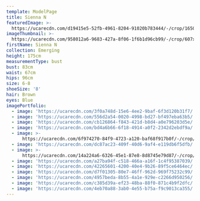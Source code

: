 ```yaml
---
template: ModelPage
title: Sienna N
featuredImage: >-
  https://ucarecdn.com/d19415e5-52fb-4961-8204-91020b783444/-/crop/1650x922/0,132/-/preview/
imageThumbnail: >-
  https://ucarecdn.com/958012a6-9683-427a-8f06-1f6b1d96cb99/-/crop/607x920/63,13/-/preview/
firstName: Sienna N
collection: Emerging
height: 175cm
measurementType: bust
bust: 83cm
waist: 67cm
hips: 96cm
size: 6-8
shoeSize: '8'
hair: Brown
eyes: Blue
imagePortfolio:
  - image: 'https://ucarecdn.com/3f0a748d-15e6-4ee2-9baf-6f3d120b31f7/'
  - image: 'https://ucarecdn.com/556d2a54-0020-4998-bd27-bf497eba63b5/'
  - image: 'https://ucarecdn.com/cb126864-f843-421d-b8d4-a0e796203d5e/'
  - image: 'https://ucarecdn.com/bd4a6b66-6f18-4914-a0f2-2342d2ebdf9a/'
  - image: >-
      https://ucarecdn.com/6f974270-84f9-4723-a120-baf68f917b0f/-/crop/667x963/66,46/-/preview/
  - image: 'https://ucarecdn.com/dc87ac23-409f-40d6-9af4-e119db6f5dfb/'
  - image: >-
      https://ucarecdn.com/14a224a6-6326-45e1-87e8-8d8745e79d87/-/crop/616x976/0,89/-/preview/
  - image: 'https://ucarecdn.com/a27ba94f-c518-466a-a16f-1c4f95387039/'
  - image: 'https://ucarecdn.com/42265601-4200-40e4-9b26-89f5ce6464ec/'
  - image: 'https://ucarecdn.com/d7f01305-80e7-46ff-962d-969f75232c99/'
  - image: 'https://ucarecdn.com/4957beda-8b55-4a1e-929e-c2266d950256/'
  - image: 'https://ucarecdn.com/c385d39a-ef23-48ba-88f0-871c4b9f2dfc/'
  - image: 'https://ucarecdn.com/4eb70a88-3ab0-4e55-b75a-f9c9013ca355/'
---
```


